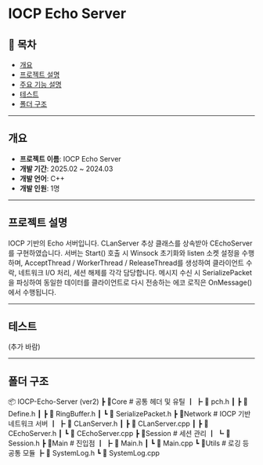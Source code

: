 # IOCP Echo Server

## 📌 목차
- [개요](#개요)
- [프로젝트 설명](#프로젝트-설명)
- [주요 기능 설명](#주요기능_설명)
- [테스트](#테스트)
- [폴더 구조](#폴더-구조)

---

## 개요

- **프로젝트 이름**: IOCP Echo Server
- **개발 기간**: 2025.02 ~ 2024.03
- **개발 언어**: C++
- **개발 인원**: 1명

---

## 프로젝트 설명

IOCP 기반의 Echo 서버입니다. CLanServer 추상 클래스를 상속받아 CEchoServer를 구현하였습니다. 
서버는 Start() 호출 시 Winsock 초기화와 listen 소켓 설정을 수행하며, 
AcceptThread / WorkerThread / ReleaseThread를 생성하여 클라이언트 수락, 네트워크 I/O 처리, 세션 해제를 각각 담당합니다. 
메시지 수신 시 SerializePacket을 파싱하여 동일한 데이터를 클라이언트로 다시 전송하는 에코 로직은 OnMessage()에서 수행됩니다.

---

## 테스트
(추가 바람)

---

## 폴더 구조

📦 IOCP-Echo-Server (ver2)
┣ 📂Core               # 공통 헤더 및 유틸
┃ ┣ 📜 pch.h
┃ ┣ 📜 Define.h
┃ ┣ 📜 RingBuffer.h
┃ ┗ 📜 SerializePacket.h
┣ 📂Network            # IOCP 기반 네트워크 서버
┃ ┣ 📜 CLanServer.h
┃ ┣ 📜 CLanServer.cpp
┃ ┣ 📜 CEchoServer.h
┃ ┗ 📜 CEchoServer.cpp
┣ 📂Session            # 세션 관리
┃ ┗ 📜 Session.h
┣ 📂Main               # 진입점
┃ ┣ 📜 Main.h
┃ ┗ 📜 Main.cpp
┗ 📂Utils              # 로깅 등 공통 모듈
  ┣ 📜 SystemLog.h
  ┗ 📜 SystemLog.cpp
